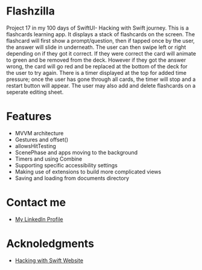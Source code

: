 # Flashzilla
Project 17 in my 100 days of SwiftUI- Hacking with Swift journey. This is a flashcards learning app. It displays a stack of flashcards on the screen.
The flashcard will first show a prompt/question, then if tapped once by the user, the answer will slide in underneath. The user can then swipe left or right depending on if they got it correct. 
If they were correct the card will animate to green and be removed from the deck. However if they got the answer wrong, the card will go red and be replaced at the bottom of the deck for the user to try again. 
There is a timer displayed at the top for added time pressure; once the user has gone through all cards, the timer will stop and a restart button will appear.
The user may also add and delete flashcards on a seperate editing sheet.

# Features
- MVVM architecture
- Gestures and offset()
- allowsHitTesting
- ScenePhase and apps moving to the background
- Timers and using Combine
- Supporting specific accessibility settings
- Making use of extensions to build more complicated views
- Saving and loading from documents directory
  
# Contact me
- [My LinkedIn Profile](https://www.linkedin.com/in/grace-couch-b67786334/) 
# Acknoledgments
- [Hacking with Swift Website](https://www.hackingwithswift.com)
